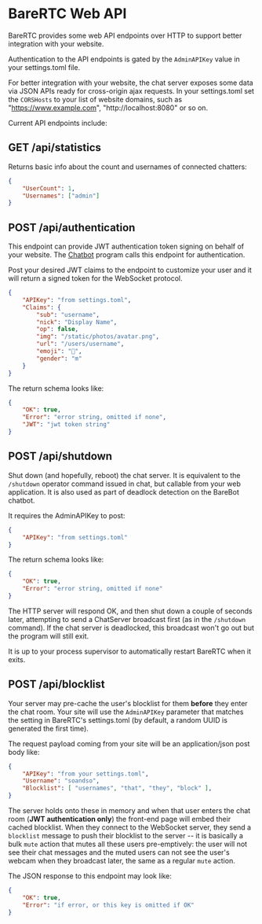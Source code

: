 # BareRTC Web API

BareRTC provides some web API endpoints over HTTP to support better integration with your website.

Authentication to the API endpoints is gated by the `AdminAPIKey` value in your settings.toml file.

For better integration with your website, the chat server exposes some data via JSON APIs ready for cross-origin ajax requests. In your settings.toml set the `CORSHosts` to your list of website domains, such as "https://www.example.com", "http://localhost:8080" or so on.

Current API endpoints include:

## GET /api/statistics

Returns basic info about the count and usernames of connected chatters:

```json
{
    "UserCount": 1,
    "Usernames": ["admin"]
}
```

## POST /api/authentication

This endpoint can provide JWT authentication token signing on behalf of your website. The [Chatbot](Chatbot.md) program calls this endpoint for authentication.

Post your desired JWT claims to the endpoint to customize your user and it will return a signed token for the WebSocket protocol.

```json
{
	"APIKey": "from settings.toml",
	"Claims": {
		"sub": "username",
		"nick": "Display Name",
		"op": false,
		"img": "/static/photos/avatar.png",
		"url": "/users/username",
		"emoji": "🤖",
		"gender": "m"
	}
}
```

The return schema looks like:

```json
{
	"OK": true,
	"Error": "error string, omitted if none",
	"JWT": "jwt token string"
}
```

## POST /api/shutdown

Shut down (and hopefully, reboot) the chat server. It is equivalent to the `/shutdown` operator command issued in chat, but callable from your web application. It is also used as part of deadlock detection on the BareBot chatbot.

It requires the AdminAPIKey to post:

```json
{
	"APIKey": "from settings.toml"
}
```

The return schema looks like:

```json
{
	"OK": true,
	"Error": "error string, omitted if none"
}
```

The HTTP server will respond OK, and then shut down a couple of seconds later, attempting to send a ChatServer broadcast first (as in the `/shutdown` command). If the chat server is deadlocked, this broadcast won't go out but the program will still exit.

It is up to your process supervisor to automatically restart BareRTC when it exits.

## POST /api/blocklist

Your server may pre-cache the user's blocklist for them **before** they
enter the chat room. Your site will use the `AdminAPIKey` parameter that
matches the setting in BareRTC's settings.toml (by default, a random UUID
is generated the first time).

The request payload coming from your site will be an application/json
post body like:

```json
{
    "APIKey": "from your settings.toml",
    "Username": "soandso",
    "Blocklist": [ "usernames", "that", "they", "block" ],
}
```

The server holds onto these in memory and when that user enters the chat
room (**JWT authentication only**) the front-end page will embed their
cached blocklist. When they connect to the WebSocket server, they send a
`blocklist` message to push their blocklist to the server -- it is
basically a bulk `mute` action that mutes all these users pre-emptively:
the user will not see their chat messages and the muted users can not see
the user's webcam when they broadcast later, the same as a regular `mute`
action.

The JSON response to this endpoint may look like:

```json
{
    "OK": true,
    "Error": "if error, or this key is omitted if OK"
}
```
